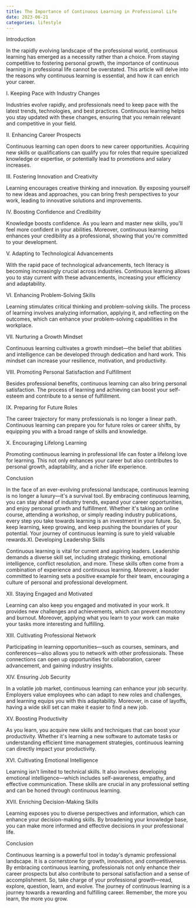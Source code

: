 ```yaml
---
title: The Importance of Continuous Learning in Professional Life
date: 2023-06-21
categories: lifestyle
---
```

Introduction

In the rapidly evolving landscape of the professional world, continuous learning has emerged as a necessity rather than a choice. From staying competitive to fostering personal growth, the importance of continuous learning in professional life cannot be overstated. This article will delve into the reasons why continuous learning is essential, and how it can enrich your career.

I. Keeping Pace with Industry Changes

Industries evolve rapidly, and professionals need to keep pace with the latest trends, technologies, and best practices. Continuous learning helps you stay updated with these changes, ensuring that you remain relevant and competitive in your field.

II. Enhancing Career Prospects

Continuous learning can open doors to new career opportunities. Acquiring new skills or qualifications can qualify you for roles that require specialized knowledge or expertise, or potentially lead to promotions and salary increases.

III. Fostering Innovation and Creativity

Learning encourages creative thinking and innovation. By exposing yourself to new ideas and approaches, you can bring fresh perspectives to your work, leading to innovative solutions and improvements.

IV. Boosting Confidence and Credibility

Knowledge boosts confidence. As you learn and master new skills, you'll feel more confident in your abilities. Moreover, continuous learning enhances your credibility as a professional, showing that you're committed to your development.

V. Adapting to Technological Advancements

With the rapid pace of technological advancements, tech literacy is becoming increasingly crucial across industries. Continuous learning allows you to stay current with these advancements, increasing your efficiency and adaptability.

VI. Enhancing Problem-Solving Skills

Learning stimulates critical thinking and problem-solving skills. The process of learning involves analyzing information, applying it, and reflecting on the outcomes, which can enhance your problem-solving capabilities in the workplace.

VII. Nurturing a Growth Mindset

Continuous learning cultivates a growth mindset—the belief that abilities and intelligence can be developed through dedication and hard work. This mindset can increase your resilience, motivation, and productivity.

VIII. Promoting Personal Satisfaction and Fulfillment

Besides professional benefits, continuous learning can also bring personal satisfaction. The process of learning and achieving can boost your self-esteem and contribute to a sense of fulfillment.

IX. Preparing for Future Roles

The career trajectory for many professionals is no longer a linear path. Continuous learning can prepare you for future roles or career shifts, by equipping you with a broad range of skills and knowledge.

X. Encouraging Lifelong Learning

Promoting continuous learning in professional life can foster a lifelong love for learning. This not only enhances your career but also contributes to personal growth, adaptability, and a richer life experience.

Conclusion

In the face of an ever-evolving professional landscape, continuous learning is no longer a luxury—it's a survival tool. By embracing continuous learning, you can stay ahead of industry trends, expand your career opportunities, and enjoy personal growth and fulfillment. Whether it's taking an online course, attending a workshop, or simply reading industry publications, every step you take towards learning is an investment in your future. So, keep learning, keep growing, and keep pushing the boundaries of your potential. Your journey of continuous learning is sure to yield valuable rewards.XI. Developing Leadership Skills

Continuous learning is vital for current and aspiring leaders. Leadership demands a diverse skill set, including strategic thinking, emotional intelligence, conflict resolution, and more. These skills often come from a combination of experience and continuous learning. Moreover, a leader committed to learning sets a positive example for their team, encouraging a culture of personal and professional development.

XII. Staying Engaged and Motivated

Learning can also keep you engaged and motivated in your work. It provides new challenges and achievements, which can prevent monotony and burnout. Moreover, applying what you learn to your work can make your tasks more interesting and fulfilling.

XIII. Cultivating Professional Network

Participating in learning opportunities—such as courses, seminars, and conferences—also allows you to network with other professionals. These connections can open up opportunities for collaboration, career advancement, and gaining industry insights.

XIV. Ensuring Job Security

In a volatile job market, continuous learning can enhance your job security. Employers value employees who can adapt to new roles and challenges, and learning equips you with this adaptability. Moreover, in case of layoffs, having a wide skill set can make it easier to find a new job.

XV. Boosting Productivity

As you learn, you acquire new skills and techniques that can boost your productivity. Whether it's learning a new software to automate tasks or understanding efficient time management strategies, continuous learning can directly impact your productivity.

XVI. Cultivating Emotional Intelligence

Learning isn't limited to technical skills. It also involves developing emotional intelligence—which includes self-awareness, empathy, and effective communication. These skills are crucial in any professional setting and can be honed through continuous learning.

XVII. Enriching Decision-Making Skills

Learning exposes you to diverse perspectives and information, which can enhance your decision-making skills. By broadening your knowledge base, you can make more informed and effective decisions in your professional life.

Conclusion

Continuous learning is a powerful tool in today's dynamic professional landscape. It is a cornerstone for growth, innovation, and competitiveness. By embracing continuous learning, professionals not only enhance their career prospects but also contribute to personal satisfaction and a sense of accomplishment. So, take charge of your professional growth—read, explore, question, learn, and evolve. The journey of continuous learning is a journey towards a rewarding and fulfilling career. Remember, the more you learn, the more you grow.